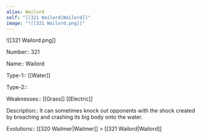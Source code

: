 ```yaml
---
alias: Wailord
self: "[[321 Wailord|Wailord]]"
image: "![[321 Wailord.png]]"
---
```


![[321 Wailord.png]]


Number:: 321

Name:: Wailord

Type-1:: [[Water]]

Type-2:: 

Weaknesses:: [[Grass]] [[Electric]]

Description:: It can sometimes knock out opponents with the shock created by breaching and crashing its big body onto the water.

Evolutions:: [[320 Wailmer|Wailmer]] > [[321 Wailord|Wailord]]